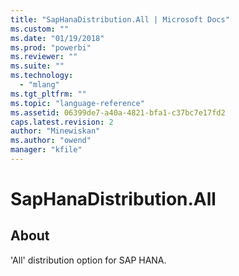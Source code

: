 ```yaml
---
title: "SapHanaDistribution.All | Microsoft Docs"
ms.custom: ""
ms.date: "01/19/2018"
ms.prod: "powerbi"
ms.reviewer: ""
ms.suite: ""
ms.technology: 
  - "mlang"
ms.tgt_pltfrm: ""
ms.topic: "language-reference"
ms.assetid: 06399de7-a40a-4821-bfa1-c37bc7e17fd2
caps.latest.revision: 2
author: "Minewiskan"
ms.author: "owend"
manager: "kfile"
---
```

# SapHanaDistribution.All
## About
'All' distribution option for SAP HANA.

